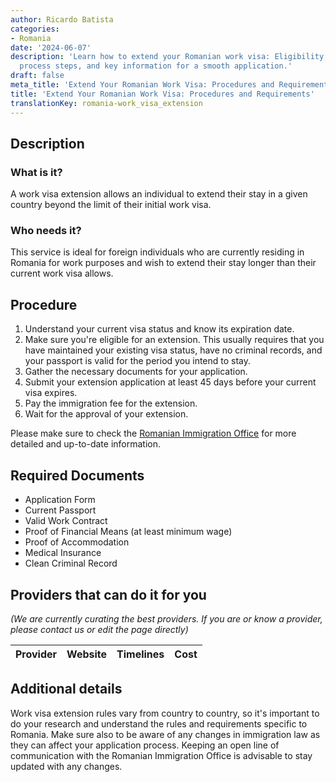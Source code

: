 ```yaml
---
author: Ricardo Batista
categories:
- Romania
date: '2024-06-07'
description: 'Learn how to extend your Romanian work visa: Eligibility, required documents,
  process steps, and key information for a smooth application.'
draft: false
meta_title: 'Extend Your Romanian Work Visa: Procedures and Requirements'
title: 'Extend Your Romanian Work Visa: Procedures and Requirements'
translationKey: romania-work_visa_extension
---
```



## Description
### What is it?
A work visa extension allows an individual to extend their stay in a given country beyond the limit of their initial work visa.
### Who needs it?
This service is ideal for foreign individuals who are currently residing in Romania for work purposes and wish to extend their stay longer than their current work visa allows.

## Procedure
1. Understand your current visa status and know its expiration date.
2. Make sure you're eligible for an extension. This usually requires that you have maintained your existing visa status, have no criminal records, and your passport is valid for the period you intend to stay.
3. Gather the necessary documents for your application.
4. Submit your extension application at least 45 days before your current visa expires.
5. Pay the immigration fee for the extension.
6. Wait for the approval of your extension.

Please make sure to check the [Romanian Immigration Office](http://igi.mai.gov.ro/) for more detailed and up-to-date information.

## Required Documents
- Application Form
- Current Passport
- Valid Work Contract
- Proof of Financial Means (at least minimum wage)
- Proof of Accommodation
- Medical Insurance
- Clean Criminal Record

## Providers that can do it for you

_(We are currently curating the best providers. If you are or know a provider, please contact us or edit the page directly)_

| Provider        |     Website     |     Timelines    |       Cost      |
| --------------- | --------------- |  :-------------: | :-------------: |

## Additional details
Work visa extension rules vary from country to country, so it's important to do your research and understand the rules and requirements specific to Romania. Make sure also to be aware of any changes in immigration law as they can affect your application process. Keeping an open line of communication with the Romanian Immigration Office is advisable to stay updated with any changes.